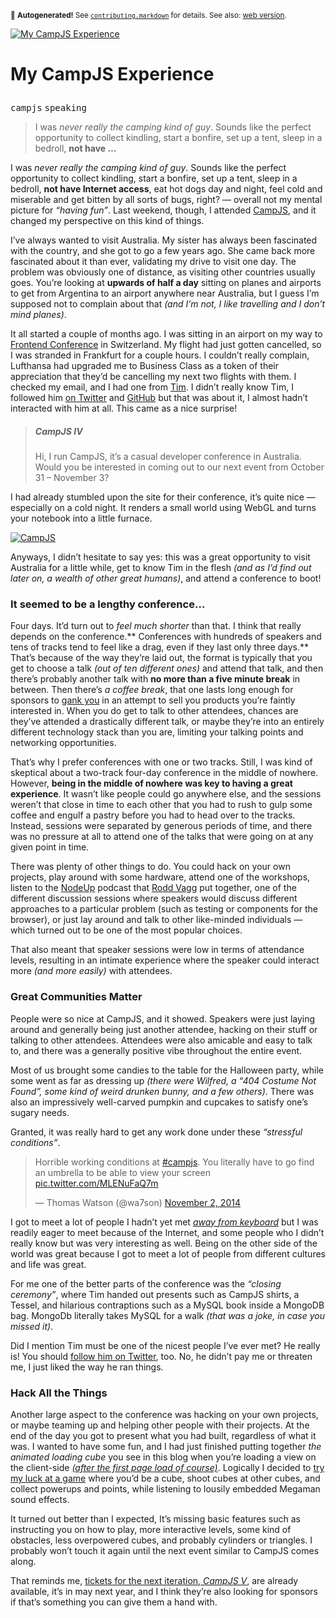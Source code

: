 <sub>&#x1F6A8; <strong>Autogenerated!</strong> See <a href="https://github.com/ponyfoo/articles/tree/noindex/contributing.markdown"><code>contributing.markdown</code></a> for details. See also: <a href="https://ponyfoo.com/articles/my-campjs-experience">web version</a>.</sub>

<a href="https://ponyfoo.com/articles/my-campjs-experience"><div><img src="https://i.imgur.com/lYz2xms.jpg" alt="My CampJS Experience"></div></a>

<h1><p>My CampJS Experience</p></h1>

<p><kbd>campjs</kbd> <kbd>speaking</kbd></p>

<blockquote><p>I was <em>never really the camping kind of guy</em>. Sounds like the perfect opportunity to collect kindling, start a bonfire, set up a tent, sleep in a bedroll, <strong>not have &#x2026;</strong></p></blockquote>

<div><p>I was <em>never really the camping kind of guy</em>. Sounds like the perfect opportunity to collect kindling, start a bonfire, set up a tent, sleep in a bedroll, <strong>not have Internet access</strong>, eat hot dogs day and night, feel cold and miserable and get bitten by all sorts of bugs, right? &#x2014; overall not my mental picture for <em>&#x201C;having fun&#x201D;</em>. Last weekend, though, I attended <a href="http://campjs.com/" target="_blank">CampJS</a>, and it changed my perspective on this kind of things.</p></div>

<div></div>

<div><p>I&#x2019;ve always wanted to visit Australia. My sister has always been fascinated with the country, and she got to go a few years ago. She came back more fascinated about it than ever, validating my drive to visit one day. The problem was obviously one of distance, as visiting other countries usually goes. You&#x2019;re looking at <strong>upwards of half a day</strong> sitting on planes and airports to get from Argentina to an airport anywhere near Australia, but I guess I&#x2019;m supposed not to complain about that <em>(and I&#x2019;m not, I like travelling and I don&#x2019;t mind planes)</em>.</p> <p>It all started a couple of months ago. I was sitting in an airport on my way to <a href="http://frontendconf.ch/" target="_blank">Frontend Conference</a> in Switzerland. My flight had just gotten cancelled, so I was stranded in Frankfurt for a couple hours. I couldn&#x2019;t really complain, Lufthansa had upgraded me to Business Class as a token of their appreciation that they&#x2019;d be cancelling my next two flights with them. I checked my email, and I had one from <a href="https://twitter.com/secoif" target="_blank">Tim</a>. I didn&#x2019;t really know Tim, I followed him <a href="https://twitter.com/secoif" target="_blank">on Twitter</a> and <a href="https://github.com/timoxley/" target="_blank">GitHub</a> but that was about it, I almost hadn&#x2019;t interacted with him at all. This came as a nice surprise!</p> <blockquote> <h5 id="campjs-iv">CampJS IV</h5> <p>Hi, I run CampJS, it&#x2019;s a casual developer conference in Australia. Would you be interested in coming out to our next event from October 31 &#x2013; November 3?</p> </blockquote> <p>I had already stumbled upon the site for their conference, it&#x2019;s quite nice &#x2014; especially on a cold night. It renders a small world using WebGL and turns your notebook into a little furnace.</p> <p><a href="http://campjs.com/" target="_blank"><img src="https://i.imgur.com/XS8GdYI.png" alt="CampJS"></a></p> <p>Anyways, I didn&#x2019;t hesitate to say yes: this was a great opportunity to visit Australia for a little while, get to know Tim in the flesh <em>(and as I&#x2019;d find out later on, a wealth of other great humans)</em>, and attend a conference to boot!</p></div>

<div><h3 id="it-seemed-to-be-a-lengthy-conference">It seemed to be a lengthy conference&#x2026;</h3> <p>Four days. It&#x2019;d turn out to <em>feel much shorter</em> than that. I think that really depends on the conference.** Conferences with hundreds of speakers and tens of tracks tend to feel like a drag, even if they last only three days.** That&#x2019;s because of the way they&#x2019;re laid out, the format is typically that you get to choose a talk <em>(out of ten different ones)</em> and attend that talk, and then there&#x2019;s probably another talk with <strong>no more than a five minute break</strong> in between. Then there&#x2019;s <em>a coffee break</em>, that one lasts long enough for sponsors to <a href="http://www.urbandictionary.com/define.php?term=Ganking" target="_blank" aria-label="Ganking in Urban Dictionary">gank you</a> in an attempt to sell you products you&#x2019;re faintly interested in. When you do get to talk to other attendees, chances are they&#x2019;ve attended a drastically different talk, or maybe they&#x2019;re into an entirely different technology stack than you are, limiting your talking points and networking opportunities.</p> <p>That&#x2019;s why I prefer conferences with one or two tracks. Still, I was kind of skeptical about a two-track four-day conference in the middle of nowhere. However, <strong>being in the middle of nowhere was key to having a great experience</strong>. It wasn&#x2019;t like people could go anywhere else, and the sessions weren&#x2019;t that close in time to each other that you had to rush to gulp some coffee and engulf a pastry before you had to head over to the tracks. Instead, sessions were separated by generous periods of time, and there was no pressure at all to attend one of the talks that were going on at any given point in time.</p> <p>There was plenty of other things to do. You could hack on your own projects, play around with some hardware, attend one of the workshops, listen to the <a href="http://nodeup.com/" target="_blank" aria-label="NodeUp is a Node.js podcast">NodeUp</a> podcast that <a href="https://twitter.com/rvagg" target="_blank" aria-label="@rvagg on Twitter">Rodd Vagg</a> put together, one of the different discussion sessions where speakers would discuss different approaches to a particular problem (such as testing or components for the browser), or just lay around and talk to other like-minded individuals &#x2014; which turned out to be one of the most popular choices.</p> <p>That also meant that speaker sessions were low in terms of attendance levels, resulting in an intimate experience where the speaker could interact more <em>(and more easily)</em> with attendees.</p> <h3 id="great-communities-matter">Great Communities Matter</h3> <p>People were so nice at CampJS, and it showed. Speakers were just laying around and generally being just another attendee, hacking on their stuff or talking to other attendees. Attendees were also amicable and easy to talk to, and there was a generally positive vibe throughout the entire event.</p> <p>Most of us brought some candies to the table for the Halloween party, while some went as far as dressing up <em>(there were Wilfred, a &#x201C;404 Costume Not Found&#x201D;, some kind of weird drunken bunny, and a few others)</em>. There was also an impressively well-carved pumpkin and cupcakes to satisfy one&#x2019;s sugary needs.</p> <p>Granted, it was really hard to get any work done under these <em>&#x201C;stressful conditions&#x201D;</em>.</p> <blockquote class="twitter-tweet"><p>Horrible working conditions at <a href="https://twitter.com/hashtag/campjs?src=hash">#campjs</a>. You literally have to go find an umbrella to be able to view your screen <a href="http://t.co/MLENuFaQ7m">pic.twitter.com/MLENuFaQ7m</a></p>&#x2014; Thomas Watson (@wa7son) <a href="https://twitter.com/wa7son/status/528722096809971712">November 2, 2014</a></blockquote> <p>I got to meet a lot of people I hadn&#x2019;t yet met <a href="http://watch.tpbafk.tv/" target="_blank" aria-label="TPB AFK documentary"><em>away from keyboard</em></a> but I was readily eager to meet because of the Internet, and some people who I didn&#x2019;t really know but was very interesting as well. Being on the other side of the world was great because I got to meet a lot of people from different cultures and life was great.</p> <p>For me one of the better parts of the conference was the <em>&#x201C;closing ceremony&#x201D;</em>, where Tim handed out presents such as CampJS shirts, a Tessel, and hilarious contraptions such as a MySQL book inside a MongoDB bag. MongoDb literally takes MySQL for a walk <em>(that was a joke, in case you missed it)</em>.</p> <p>Did I mention Tim must be one of the nicest people I&#x2019;ve ever met? He really is! You should <a href="https://twitter.com/secoif" target="_blank" aria-label="Tim Oxley is @secoif on Twitter">follow him on Twitter</a>, too. No, he didn&#x2019;t pay me or threaten me, I just liked the way he ran things.</p> <h3 id="hack-all-the-things">Hack All the Things</h3> <p>Another large aspect to the conference was hacking on your own projects, or maybe teaming up and helping other people with their projects. At the end of the day you got to present what you had built, regardless of what it was. I wanted to have some fun, and I had just finished putting together <em>the animated loading cube</em> you see in this blog when you&#x2019;re loading a view on the client-side <a href="http://ponyfoo.com/articles/stop-breaking-the-web" target="_blank" aria-label="Stop Breaking the Web"><em>(after the first page load of course)</em></a>. Logically I decided to <a href="https://github.com/bevacqua/cube" target="_blank" aria-label="bevacqua/cube on GitHub">try my luck at a game</a> where you&#x2019;d be a cube, shoot cubes at other cubes, and collect powerups and points, while listening to lousily embedded Megaman sound effects.</p> <p>It turned out better than I expected, It&#x2019;s missing basic features such as instructing you on how to play, more interactive levels, some kind of obstacles, less overpowered cubes, and probably cylinders or triangles. I probably won&#x2019;t touch it again until the next event similar to CampJS comes along.</p> <p>That reminds me, <a href="http://tickets.campjs.com/" target="_blank" aria-label="CampJS V Tickets">tickets for the next iteration, <em>CampJS V</em></a>, are already available, it&#x2019;s in may next year, and I think they&#x2019;re also looking for sponsors if that&#x2019;s something you can give them a hand with.</p></div>

